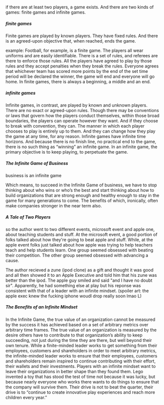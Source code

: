 if there are at least two players, a game exists. And there are two kinds of
games: finite games and infinite games.

##### finite games
Finite games are played by known players. They have fixed rules. And
there is an agreed-upon objective that, when reached, ends the game.

example: Football, for example, is a finite game. The players all wear uniforms and
are easily identifiable. There is a set of rules, and referees are there to
enforce those rules. All the players have agreed to play by those rules and
they accept penalties when they break the rules. Everyone agrees that
whichever team has scored more points by the end of the set time period
will be declared the winner, the game will end and everyone will go home.
In finite games, there is always a beginning, a middle and an end.

##### infinite games
Infinite games, in contrast, are played by known and unknown players.
There are no exact or agreed-upon rules. Though there may be conventions
or laws that govern how the players conduct themselves, within those broad
boundaries, the players can operate however they want. And if they choose
to break with convention, they can. The manner in which each player
chooses to play is entirely up to them. And they can change how they play
the game at any time, for any reason.
Infinite games have infinite time horizons. And because there is no
finish line, no practical end to the game, there is no such thing as “winning”
an infinite game. In an infinite game, the primary objective is to keep
playing, to perpetuate the game.

##### The Infinite Game of Business
business is an infinite game

Which means, to succeed in the Infinite
Game of business, we have to stop thinking about who wins or who’s the
best and start thinking about how to build organizations that are strong
enough and healthy enough to stay in the game for many generations to
come. The benefits of which, ironically, often make companies stronger in
the near term also.

##### A Tale of Two Players
so the author went to two different events, microsoft event and apple one, about teaching students and stuff. At the microsoft event, a good portion of folks talked about how they're going to beat apple and stuff. While, at the apple event folks just talked about how apple was trying to help teachers teach and help students learn. One group seemed obsessed with beating their competition. The other
group seemed obsessed with advancing a cause.

The author recieved a zune (ipod clone) as a gift and thought it was good and all then showed it to an Apple Executive and told him that his zune was better than the ipod. The apple guy smiled and said "and I have no doubt sir". Apparently, he had something else at play but his reponse was consistent with that of a leader with an infinite mindset. (spoiler art: the apple exec knew the fucking iphone woudl drop really soon lmao L)

##### The Benefits of an Infinite Mindset
In the Infinite Game, the true value of an organization cannot be measured
by the success it has achieved based on a set of arbitrary metrics over
arbitrary time frames. The true value of an organization is measured by the
desire others have to contribute to that organization’s ability to keep
succeeding, not just during the time they are there, but well beyond their
own tenure. While a finite-minded leader works to get something from their
employees, customers and shareholders in order to meet arbitrary metrics,
the infinite-minded leader works to ensure that their employees, customers
and shareholders remain inspired to continue contributing with their effort,
their wallets and their investments. Players with an infinite mindset want to
leave their organizations in better shape than they found them. Lego
invented a toy that has stood the test of time not because it was lucky, but
because nearly everyone who works there wants to do things to ensure that
the company will survive them. Their drive is not to beat the quarter, their
drive is to “continue to create innovative play experiences and reach more
children every year.”

